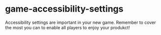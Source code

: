 # game-accessibility-settings
Accessibility settings are important in your new game. Remember to cover the most you can to enable all players to enjoy your produkct!
